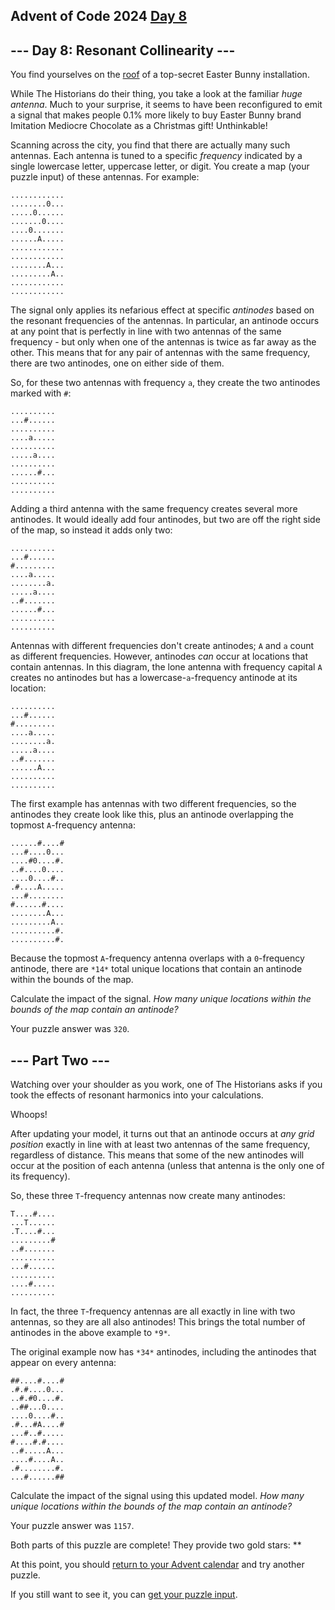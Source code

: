 ## Advent of Code 2024 [Day 8](https://adventofcode.com/2024/day/8)

\--- Day 8: Resonant Collinearity ---
----------

You find yourselves on the [roof](/2016/day/25) of a top-secret Easter Bunny installation.

While The Historians do their thing, you take a look at the familiar *huge antenna*. Much to your surprise, it seems to have been reconfigured to emit a signal that makes people 0.1% more likely to buy Easter Bunny brand Imitation Mediocre Chocolate as a Christmas gift! Unthinkable!

Scanning across the city, you find that there are actually many such antennas. Each antenna is tuned to a specific *frequency* indicated by a single lowercase letter, uppercase letter, or digit. You create a map (your puzzle input) of these antennas. For example:

```
............
........0...
.....0......
.......0....
....0.......
......A.....
............
............
........A...
.........A..
............
............

```

The signal only applies its nefarious effect at specific *antinodes* based on the resonant frequencies of the antennas. In particular, an antinode occurs at any point that is perfectly in line with two antennas of the same frequency - but only when one of the antennas is twice as far away as the other. This means that for any pair of antennas with the same frequency, there are two antinodes, one on either side of them.

So, for these two antennas with frequency `a`, they create the two antinodes marked with `#`:

```
..........
...#......
..........
....a.....
..........
.....a....
..........
......#...
..........
..........

```

Adding a third antenna with the same frequency creates several more antinodes. It would ideally add four antinodes, but two are off the right side of the map, so instead it adds only two:

```
..........
...#......
#.........
....a.....
........a.
.....a....
..#.......
......#...
..........
..........

```

Antennas with different frequencies don't create antinodes; `A` and `a` count as different frequencies. However, antinodes *can* occur at locations that contain antennas. In this diagram, the lone antenna with frequency capital `A` creates no antinodes but has a lowercase-`a`-frequency antinode at its location:

```
..........
...#......
#.........
....a.....
........a.
.....a....
..#.......
......A...
..........
..........

```

The first example has antennas with two different frequencies, so the antinodes they create look like this, plus an antinode overlapping the topmost `A`-frequency antenna:

```
......#....#
...#....0...
....#0....#.
..#....0....
....0....#..
.#....A.....
...#........
#......#....
........A...
.........A..
..........#.
..........#.

```

Because the topmost `A`-frequency antenna overlaps with a `0`-frequency antinode, there are `*14*` total unique locations that contain an antinode within the bounds of the map.

Calculate the impact of the signal. *How many unique locations within the bounds of the map contain an antinode?*

Your puzzle answer was `320`.

\--- Part Two ---
----------

Watching over your shoulder as you work, one of The Historians asks if you took the effects of resonant harmonics into your calculations.

Whoops!

After updating your model, it turns out that an antinode occurs at *any grid position* exactly in line with at least two antennas of the same frequency, regardless of distance. This means that some of the new antinodes will occur at the position of each antenna (unless that antenna is the only one of its frequency).

So, these three `T`-frequency antennas now create many antinodes:

```
T....#....
...T......
.T....#...
.........#
..#.......
..........
...#......
..........
....#.....
..........

```

In fact, the three `T`-frequency antennas are all exactly in line with two antennas, so they are all also antinodes! This brings the total number of antinodes in the above example to `*9*`.

The original example now has `*34*` antinodes, including the antinodes that appear on every antenna:

```
##....#....#
.#.#....0...
..#.#0....#.
..##...0....
....0....#..
.#...#A....#
...#..#.....
#....#.#....
..#.....A...
....#....A..
.#........#.
...#......##

```

Calculate the impact of the signal using this updated model. *How many unique locations within the bounds of the map contain an antinode?*

Your puzzle answer was `1157`.

Both parts of this puzzle are complete! They provide two gold stars: \*\*

At this point, you should [return to your Advent calendar](/2024) and try another puzzle.

If you still want to see it, you can [get your puzzle input](8/input).

